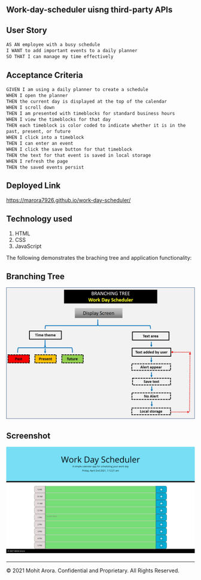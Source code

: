 ## Work-day-scheduler uisng third-party APIs

## User Story
```
AS AN employee with a busy schedule
I WANT to add important events to a daily planner
SO THAT I can manage my time effectively
```

## Acceptance Criteria
```
GIVEN I am using a daily planner to create a schedule
WHEN I open the planner
THEN the current day is displayed at the top of the calendar
WHEN I scroll down
THEN I am presented with timeblocks for standard business hours
WHEN I view the timeblocks for that day
THEN each timeblock is color coded to indicate whether it is in the past, present, or future
WHEN I click into a timeblock
THEN I can enter an event
WHEN I click the save button for that timeblock
THEN the text for that event is saved in local storage
WHEN I refresh the page
THEN the saved events persist
```

## Deployed Link

 https://marora7926.github.io/work-day-scheduler/

## Technology used
1. HTML
2. CSS
3. JavaScript

The following demonstrates the braching tree and application functionality:

## Branching Tree

![Branching Tree](./assets/images/branching-tree.jpg)

## Screenshot

![Screenshot](./assets/images/screenshot.png)

- - -
© 2021 Mohit Arora. Confidential and Proprietary. All Rights Reserved.